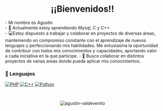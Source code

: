 <h1 align="center"><b>¡¡Bienvenidos!!</b></h1>
- Mi nombre es Agustin <br>
- 🌱 Actualmente estoy aprendiendo Mysql, C y C++.
<br>
- 💻Estoy dispuesto a trabajar y colaborar en proyectos de diversas áreas, manteniendo un compromiso constante con el aprendizaje de nuevos lenguajes y perfeccionando mis habilidades. Me entusiasma la oportunidad de contribuir con todos mis conocimientos y capacidades, aportando valor a cada iniciativa en la que participe.
- 👯 Busco colaborar en distintos proyectos de varias areas donde pueda aplicar mis conocimientos.

### 📝 Lenguajes
[![PHP](https://img.shields.io/badge/php-black?style=for-the-badge&logo=php)]()
[![C++](https://img.shields.io/badge/c++-black?style=for-the-badge&logo=cplusplus)]()
[![Python](https://img.shields.io/badge/python-black?style=for-the-badge&logo=python)]()

<br><p align="center"><img align="center" src="https://github-readme-stats.vercel.app/api?username=agustin-valdevenito&show_icons=true&theme=dark&locale=es" alt="agustin-valdevenito" /></p>

